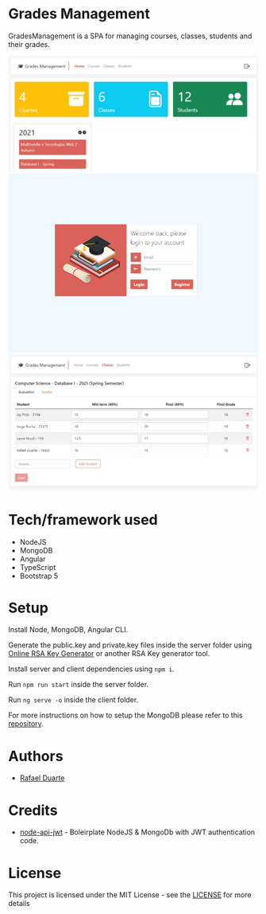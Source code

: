 # Grades Management
GradesManagement is a SPA for managing courses, classes, students and their grades.

![Dashboard](./docs/images/dashboard.png)
![Login](./docs/images/login.png) ![Grading](./docs/images/grading.png)

# Tech/framework used
* NodeJS
* MongoDB
* Angular
* TypeScript
* Bootstrap 5

# Setup

Install Node, MongoDB, Angular CLI.

Generate the public.key and private.key files inside the server folder using [Online RSA Key Generator](https://travistidwell.com/jsencrypt/demo/) or another RSA Key generator tool.

Install server and client dependencies using `npm i`.

Run `npm run start` inside the server folder.

Run `ng serve -o` inside the client folder.

For more instructions on how to setup the MongoDB please refer to this [repository](https://github.com/bobmacneal/node-api-jwt).

# Authors
* [Rafael Duarte](https://github.com/Duarte10)

# Credits

* [node-api-jwt](https://github.com/bobmacneal/node-api-jwt) - Boleirplate NodeJS & MongoDb with JWT authentication code.

# License
This project is licensed under the MIT License - see the [LICENSE](https://github.com/Duarte10/HealthPlace/blob/main/LICENSE) for more details
